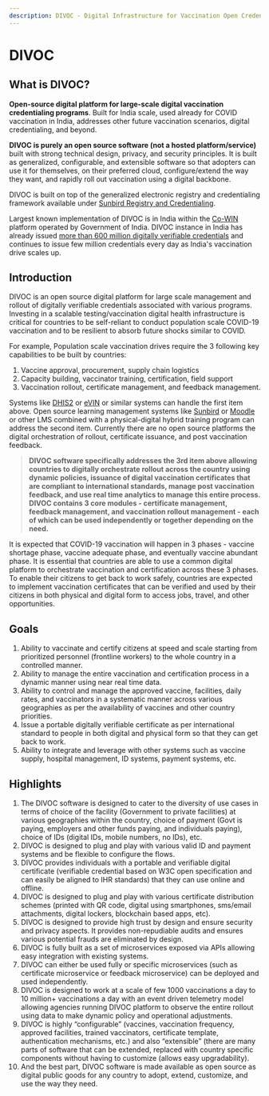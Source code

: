 ```yaml
---
description: DIVOC - Digital Infrastructure for Vaccination Open Credentialing
---
```


# DIVOC

## What is DIVOC?

**Open-source digital platform for large-scale digital vaccination credentialing programs**. Built for India scale, used already for COVID vaccination in India, addresses other future vaccination scenarios, digital credentialing, and beyond.

**DIVOC is purely an open source software (not a hosted platform/service)** built with strong technical design, privacy, and security principles. It is built as generalized, configurable, and extensible software so that adopters can use it for themselves, on their preferred cloud, configure/extend the way they want, and rapidly roll out vaccination using a digital backbone.

DIVOC is built on top of the generalized electronic registry and credentialing framework available under [Sunbird Registry and Credentialing](https://github.com/Sunbird-RC).

Largest known implementation of DIVOC is in India within the [Co-WIN](https://www.cowin.gov.in) platform operated by Government of India. DIVOC instance in India has already issued [more than 600 million digitally verifiable credentials](https://stats.cowin.gov.in) and continues to issue few million credentials every day as India's vaccination drive scales up.

## Introduction

DIVOC is an open source digital platform for large scale management and rollout of digitally verifiable credentials associated with various programs. Investing in a scalable testing/vaccination digital health infrastructure is critical for countries to be self-reliant to conduct population scale COVID-19 vaccination and to be resilient to absorb future shocks similar to COVID.

For example, Population scale vaccination drives require the 3 following key capabilities to be built by countries:

1. Vaccine approval, procurement, supply chain logistics
2. Capacity building, vaccinator training, certification, field support
3. Vaccination rollout, certificate management, and feedback management.

Systems like [DHIS2](https://www.dhis2.org) or [eVIN](https://www.in.undp.org/content/india/en/home/projects/gavi1.html) or similar systems can handle the first item above. Open source learning management systems like [Sunbird](https://sunbird.org) or [Moodle](https://moodle.org) or other LMS combined with a physical-digital hybrid training program can address the second item. Currently there are no open source platforms the digital orchestration of rollout, certificate issuance, and post vaccination feedback.

> **DIVOC software specifically addresses the 3rd item above allowing countries to digitally orchestrate rollout across the country using dynamic policies, issuance of digital vaccination certificates that are compliant to international standards, manage post vaccination feedback, and use real time analytics to manage this entire process. DIVOC contains 3 core modules - certificate management, feedback management, and vaccination rollout management - each of which can be used independently or together depending on the need.**

It is expected that COVID-19 vaccination will happen in 3 phases - vaccine shortage phase, vaccine adequate phase, and eventually vaccine abundant phase. It is essential that countries are able to use a common digital platform to orchestrate vaccination and certification across these 3 phases. To enable their citizens to get back to work safely, countries are expected to implement vaccination certificates that can be verified and used by their citizens in both physical and digital form to access jobs, travel, and other opportunities.

## Goals <a href="#goals" id="goals"></a>

1. Ability to vaccinate and certify citizens at speed and scale starting from prioritized personnel (frontline workers) to the whole country in a controlled manner.
2. Ability to manage the entire vaccination and certification process in a dynamic manner using near real time data.
3. Ability to control and manage the approved vaccine, facilities, daily rates, and vaccinators in a systematic manner across various geographies as per the availability of vaccines and other country priorities.
4. Issue a portable digitally verifiable certificate as per international standard to people in both digital and physical form so that they can get back to work.
5. Ability to integrate and leverage with other systems such as vaccine supply, hospital management, ID systems, payment systems, etc.

## Highlights <a href="#highlights" id="highlights"></a>

1. The DIVOC software is designed to cater to the diversity of use cases in terms of choice of the facility (Government to private facilities) at various geographies within the country, choice of payment (Govt is paying, employers and other funds paying, and individuals paying), choice of IDs (digital IDs, mobile numbers, no IDs), etc.
2. DIVOC is designed to plug and play with various valid ID and payment systems and be flexible to configure the flows.
3. DIVOC provides individuals with a portable and verifiable digital certificate (verifiable credential based on W3C open specification and can easily be aligned to IHR standards) that they can use online and offline.
4. DIVOC is designed to plug and play with various certificate distribution schemes (printed with QR code, digital using smartphones, sms/email attachments, digital lockers, blockchain based apps, etc).
5. DIVOC is designed to provide high trust by design and ensure security and privacy aspects. It provides non-repudiable audits and ensures various potential frauds are eliminated by design.
6. DIVOC is fully built as a set of microservices exposed via APIs allowing easy integration with existing systems.
7. DIVOC can either be used fully or specific microservices (such as certificate microservice or feedback microservice) can be deployed and used independently.
8. DIVOC is designed to work at a scale of few 1000 vaccinations a day to 10 million+ vaccinations a day with an event driven telemetry model allowing agencies running DIVOC platform to observe the entire rollout using data to make dynamic policy and operational adjustments.
9. DIVOC is highly “configurable” (vaccines, vaccination frequency, approved facilities, trained vaccinators, certificate template, authentication mechanisms, etc.) and also “extensible” (there are many parts of software that can be extended, replaced with country specific components without having to customize (allows easy upgradability).
10. And the best part, DIVOC software is made available as open source as digital public goods for any country to adopt, extend, customize, and use the way they need.
